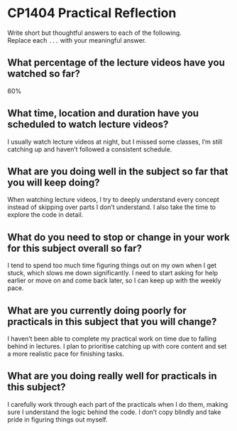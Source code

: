 # CP1404 Practical Reflection

Write short but thoughtful answers to each of the following.  
Replace each `...` with your meaningful answer.

## What percentage of the lecture videos have you watched so far?

60%

## What time, location and duration have you scheduled to watch lecture videos?

I usually watch lecture videos at night, but I missed some classes, I’m still catching up and haven’t followed a consistent schedule.

## What are you doing well in the subject so far that you will keep doing?

When watching lecture videos, I try to deeply understand every concept instead of skipping over parts I don’t understand. I also take the time to explore the code in detail.

## What do you need to stop or change in your work for this subject overall so far?

I tend to spend too much time figuring things out on my own when I get stuck, which slows me down significantly. I need to start asking for help earlier or move on and come back later, so I can keep up with the weekly pace.

## What are you currently doing poorly for practicals in this subject that you will change?

I haven’t been able to complete my practical work on time due to falling behind in lectures. I plan to prioritise catching up with core content and set a more realistic pace for finishing tasks.

## What are you doing really well for practicals in this subject?

I carefully work through each part of the practicals when I do them, making sure I understand the logic behind the code. I don’t copy blindly and take pride in figuring things out myself.
